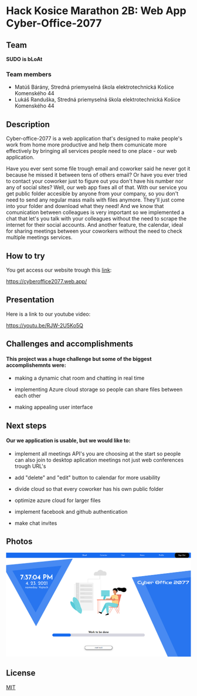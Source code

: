 # Hack Kosice Marathon 2B: Web App Cyber-Office-2077

## Team

**SUDO is bLoAt**

### Team members

- Matúš Bárány, Stredná priemyselná škola elektrotechnická Košice Komenského 44
- Lukáš Randuška, Stredná priemyselná škola elektrotechnická Košice Komenského 44


## Description
Cyber-office-2077 is a web application that's designed to make people's work from home more productive and help them comunicate more effectively by bringing all services people   need to one place - our web application.

Have you ever sent some file trough email and coworker said he never got it because he missed it between tens of others email? Or have you ever tried to contact your coworker just to figure out you don't have his number nor any of social sites? 
Well, our web app fixes all of that. With our service you get public folder accesible by anyone from your company, so you don't need to send any regular mass mails with files anymore. They'll just come into your folder and download what they need!
And we know that comunication between colleagues is very important so we implemented a chat that let's you talk with your colleagues without the need to scrape the internet for their social accounts. And another feature, the calendar, ideal for sharing meetings between your coworkers without the need to check multiple meetings services.  

## How to try
You get access our website trough this [link](https://cyberoffice2077.web.app/):

https://cyberoffice2077.web.app/

## Presentation
Here is a link to our youtube video:

https://youtu.be/RJW-2U5Ko5Q


## Challenges and accomplishments

#### This project was a huge challenge but some of the biggest accomplishemnts were:

 - making a dynamic chat room and chatting in real time 

 - implementing Azure cloud storage so people can share files between each other
 
 - making appealing user interface 

## Next steps
#### Our we application is usable, but we would like to: 
 - implement all meetings API's you are choosing at the start so people can also join to desktop aplication meetings not just web conferences trough URL's 
 
 - add "delete" and "edit" button to calendar for more usability

 - divide cloud so that every coworker has his own public folder 
  
 - optimize azure cloud for larger files
 
 - implement facebook and github authentication
  
 - make chat invites

## Photos

![Alt text](src/homeScreen.png?raw=true "homeScreen")

## License

[MIT](https://choosealicense.com/licenses/mit/)
